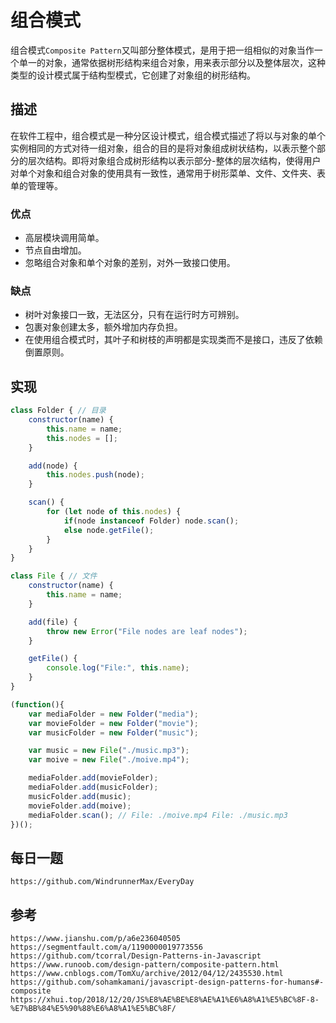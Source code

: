 # 组合模式
组合模式`Composite Pattern`又叫部分整体模式，是用于把一组相似的对象当作一个单一的对象，通常依据树形结构来组合对象，用来表示部分以及整体层次，这种类型的设计模式属于结构型模式，它创建了对象组的树形结构。


## 描述
在软件工程中，组合模式是一种分区设计模式，组合模式描述了将以与对象的单个实例相同的方式对待一组对象，组合的目的是将对象组成树状结构，以表示整个部分的层次结构。即将对象组合成树形结构以表示部分-整体的层次结构，使得用户对单个对象和组合对象的使用具有一致性，通常用于树形菜单、文件、文件夹、表单的管理等。

### 优点
* 高层模块调用简单。
* 节点自由增加。
* 忽略组合对象和单个对象的差别，对外一致接口使用。


### 缺点
* 树叶对象接口一致，无法区分，只有在运行时方可辨别。
* 包裹对象创建太多，额外增加内存负担。
* 在使用组合模式时，其叶子和树枝的声明都是实现类而不是接口，违反了依赖倒置原则。


## 实现

```javascript
class Folder { // 目录
    constructor(name) {
        this.name = name;
        this.nodes = [];
    }

    add(node) {
        this.nodes.push(node);
    }

    scan() {
        for (let node of this.nodes) {
            if(node instanceof Folder) node.scan();
            else node.getFile();
        }
    }
}

class File { // 文件
    constructor(name) {
        this.name = name;
    }

    add(file) {
        throw new Error("File nodes are leaf nodes");
    }

    getFile() {
        console.log("File:", this.name);
    }
}

(function(){
    var mediaFolder = new Folder("media");
    var movieFolder = new Folder("movie");
    var musicFolder = new Folder("music");

    var music = new File("./music.mp3");
    var moive = new File("./moive.mp4");

    mediaFolder.add(movieFolder);
    mediaFolder.add(musicFolder);
    musicFolder.add(music);
    movieFolder.add(moive);
    mediaFolder.scan(); // File: ./moive.mp4 File: ./music.mp3
})();
```


## 每日一题

```
https://github.com/WindrunnerMax/EveryDay
```

## 参考

```
https://www.jianshu.com/p/a6e236040505
https://segmentfault.com/a/1190000019773556
https://github.com/tcorral/Design-Patterns-in-Javascript
https://www.runoob.com/design-pattern/composite-pattern.html
https://www.cnblogs.com/TomXu/archive/2012/04/12/2435530.html
https://github.com/sohamkamani/javascript-design-patterns-for-humans#-composite
https://xhui.top/2018/12/20/JS%E8%AE%BE%E8%AE%A1%E6%A8%A1%E5%BC%8F-8-%E7%BB%84%E5%90%88%E6%A8%A1%E5%BC%8F/
```
